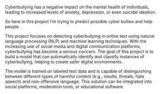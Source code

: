Cyberbullying has a negative impact on the mental health of individuals, leading to increased levels of anxiety, depression, or even suicidal ideation.

So here in this project I'm trying to predict possible cyber bullies and help people .

This project focuses on detecting cyberbullying in online text using natural language processing (NLP) and machine learning techniques. With the increasing use of social media and digital communication platforms, cyberbullying has become a serious concern. The goal of this project is to build a model that can automatically identify and classify instances of cyberbullying, helping to create safer digital environments.

The model is trained on labeled text data and is capable of distinguishing between different types of harmful content (e.g., insults, threats, hate speech) and non-offensive language. This solution can be integrated into social platforms, moderation tools, or educational software.
